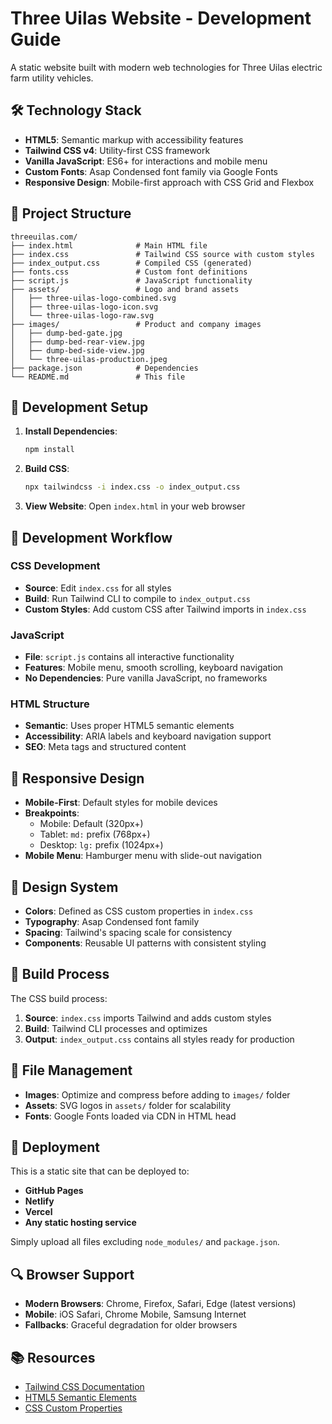 # Three Uilas Website - Development Guide

A static website built with modern web technologies for Three Uilas electric farm utility vehicles.

## 🛠️ Technology Stack

- **HTML5**: Semantic markup with accessibility features
- **Tailwind CSS v4**: Utility-first CSS framework
- **Vanilla JavaScript**: ES6+ for interactions and mobile menu
- **Custom Fonts**: Asap Condensed font family via Google Fonts
- **Responsive Design**: Mobile-first approach with CSS Grid and Flexbox

## 📁 Project Structure

```
threeuilas.com/
├── index.html              # Main HTML file
├── index.css               # Tailwind CSS source with custom styles
├── index_output.css        # Compiled CSS (generated)
├── fonts.css               # Custom font definitions
├── script.js               # JavaScript functionality
├── assets/                 # Logo and brand assets
│   ├── three-uilas-logo-combined.svg
│   ├── three-uilas-logo-icon.svg
│   └── three-uilas-logo-raw.svg
├── images/                 # Product and company images
│   ├── dump-bed-gate.jpg
│   ├── dump-bed-rear-view.jpg
│   ├── dump-bed-side-view.jpg
│   └── three-uilas-production.jpeg
├── package.json            # Dependencies
└── README.md               # This file
```

## 🚀 Development Setup

1. **Install Dependencies**:
   ```bash
   npm install
   ```

2. **Build CSS**:
   ```bash
   npx tailwindcss -i index.css -o index_output.css
   ```

3. **View Website**:
   Open `index.html` in your web browser

## 🔧 Development Workflow

### CSS Development
- **Source**: Edit `index.css` for all styles
- **Build**: Run Tailwind CLI to compile to `index_output.css`
- **Custom Styles**: Add custom CSS after Tailwind imports in `index.css`

### JavaScript
- **File**: `script.js` contains all interactive functionality
- **Features**: Mobile menu, smooth scrolling, keyboard navigation
- **No Dependencies**: Pure vanilla JavaScript, no frameworks

### HTML Structure
- **Semantic**: Uses proper HTML5 semantic elements
- **Accessibility**: ARIA labels and keyboard navigation support
- **SEO**: Meta tags and structured content

## 📱 Responsive Design

- **Mobile-First**: Default styles for mobile devices
- **Breakpoints**: 
  - Mobile: Default (320px+)
  - Tablet: `md:` prefix (768px+)
  - Desktop: `lg:` prefix (1024px+)
- **Mobile Menu**: Hamburger menu with slide-out navigation

## 🎨 Design System

- **Colors**: Defined as CSS custom properties in `index.css`
- **Typography**: Asap Condensed font family
- **Spacing**: Tailwind's spacing scale for consistency
- **Components**: Reusable UI patterns with consistent styling

## 🔄 Build Process

The CSS build process:
1. **Source**: `index.css` imports Tailwind and adds custom styles
2. **Build**: Tailwind CLI processes and optimizes
3. **Output**: `index_output.css` contains all styles ready for production

## 📝 File Management

- **Images**: Optimize and compress before adding to `images/` folder
- **Assets**: SVG logos in `assets/` folder for scalability
- **Fonts**: Google Fonts loaded via CDN in HTML head

## 🚀 Deployment

This is a static site that can be deployed to:
- **GitHub Pages**
- **Netlify**
- **Vercel**
- **Any static hosting service**

Simply upload all files excluding `node_modules/` and `package.json`.

## 🔍 Browser Support

- **Modern Browsers**: Chrome, Firefox, Safari, Edge (latest versions)
- **Mobile**: iOS Safari, Chrome Mobile, Samsung Internet
- **Fallbacks**: Graceful degradation for older browsers

## 📚 Resources

- [Tailwind CSS Documentation](https://tailwindcss.com/docs)
- [HTML5 Semantic Elements](https://developer.mozilla.org/en-US/docs/Glossary/Semantics)
- [CSS Custom Properties](https://developer.mozilla.org/en-US/docs/Web/CSS/Using_CSS_custom_properties)